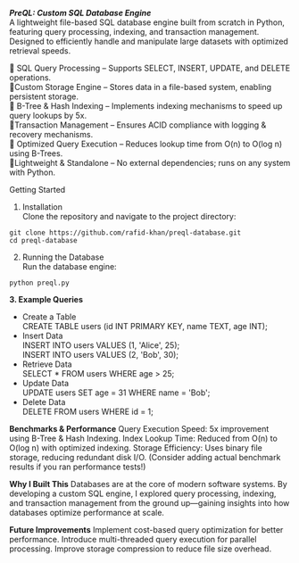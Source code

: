 ***PreQL: Custom SQL Database Engine***  <br />
A lightweight file-based SQL database engine built from scratch in Python, featuring query processing, indexing, and transaction management. Designed to efficiently handle and manipulate large datasets with optimized retrieval speeds.

🔹 SQL Query Processing – Supports SELECT, INSERT, UPDATE, and DELETE operations. <br /> 
🔹Custom Storage Engine – Stores data in a file-based system, enabling persistent storage. <br />
🔹 B-Tree & Hash Indexing – Implements indexing mechanisms to speed up query lookups by 5x. <br />
🔹Transaction Management – Ensures ACID compliance with logging & recovery mechanisms. <br />
🔹 Optimized Query Execution – Reduces lookup time from O(n) to O(log n) using B-Trees. <br />
🔹Lightweight & Standalone – No external dependencies; runs on any system with Python. <br />

Getting Started
1. Installation <br />
Clone the repository and navigate to the project directory:

```
git clone https://github.com/rafid-khan/preql-database.git
cd preql-database
```

2. Running the Database <br />
Run the database engine:
```
python preql.py
```
**3. Example Queries**
- Create a Table <br />
CREATE TABLE users (id INT PRIMARY KEY, name TEXT, age INT); <br />
- Insert Data <br /> 
INSERT INTO users VALUES (1, 'Alice', 25); <br />
INSERT INTO users VALUES (2, 'Bob', 30); <br />
- Retrieve Data <br />
SELECT * FROM users WHERE age > 25; <br />
- Update Data <br />
UPDATE users SET age = 31 WHERE name = 'Bob'; <br />
- Delete Data <br />
DELETE FROM users WHERE id = 1;<br />

**Benchmarks & Performance**
Query Execution Speed: 5x improvement using B-Tree & Hash Indexing.
Index Lookup Time: Reduced from O(n) to O(log n) with optimized indexing.
Storage Efficiency: Uses binary file storage, reducing redundant disk I/O.
(Consider adding actual benchmark results if you ran performance tests!)

**Why I Built This**
Databases are at the core of modern software systems. By developing a custom SQL engine, I explored query processing, indexing, and transaction management from the ground up—gaining insights into how databases optimize performance at scale.

**Future Improvements**
Implement cost-based query optimization for better performance.
Introduce multi-threaded query execution for parallel processing.
Improve storage compression to reduce file size overhead.